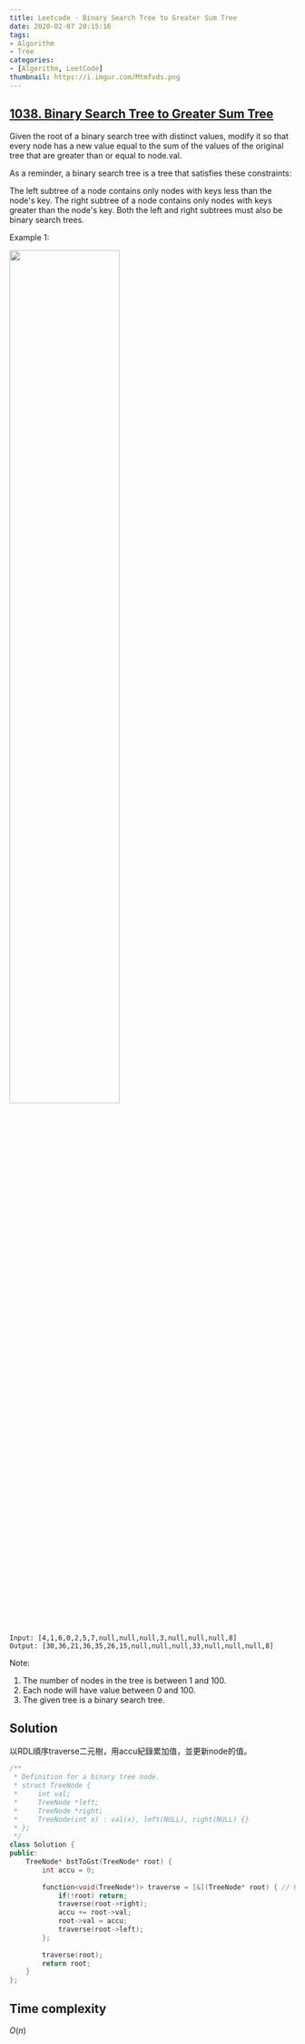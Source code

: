 ```yaml
---
title: Leetcode - Binary Search Tree to Greater Sum Tree
date: 2020-02-07 20:15:16
tags:
- Algorithm
- Tree
categories:
- [Algorithm, LeetCode]
thumbnail: https://i.imgur.com/Mtmfvds.png
---
```


## [1038. Binary Search Tree to Greater Sum Tree](https://leetcode.com/problems/binary-search-tree-to-greater-sum-tree/)


Given the root of a binary search tree with distinct values, modify it so that every node has a new value equal to the sum of the values of the original tree that are greater than or equal to node.val.

As a reminder, a binary search tree is a tree that satisfies these constraints:

The left subtree of a node contains only nodes with keys less than the node's key.
The right subtree of a node contains only nodes with keys greater than the node's key.
Both the left and right subtrees must also be binary search trees.
 

Example 1:

<img src="https://assets.leetcode.com/uploads/2019/05/02/tree.png" width="62%">

```
Input: [4,1,6,0,2,5,7,null,null,null,3,null,null,null,8]
Output: [30,36,21,36,35,26,15,null,null,null,33,null,null,null,8]
```

Note:

1. The number of nodes in the tree is between 1 and 100.
2. Each node will have value between 0 and 100.
3. The given tree is a binary search tree.

<!-- more -->

## Solution

以RDL順序traverse二元樹，用accu紀錄累加值，並更新node的值。

```cpp
/**
 * Definition for a binary tree node.
 * struct TreeNode {
 *     int val;
 *     TreeNode *left;
 *     TreeNode *right;
 *     TreeNode(int x) : val(x), left(NULL), right(NULL) {}
 * };
 */
class Solution {
public:
    TreeNode* bstToGst(TreeNode* root) {
        int accu = 0;
        
        function<void(TreeNode*)> traverse = [&](TreeNode* root) { // RDL
            if(!root) return;
            traverse(root->right);
            accu += root->val;
            root->val = accu;
            traverse(root->left);            
        };
        
        traverse(root);
        return root; 
    }  
};
```

## Time complexity

$O(n)$